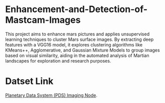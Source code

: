 # Enhancement-and-Detection-of-Mastcam-Images

This project aims to enhance mars pictures and applies unsupervised learning techniques to cluster Mars surface images. By extracting deep features with a VGG16 model, it explores clustering algorithms like KMeans++, Agglomerative, and Gaussian Mixture Models to group images based on visual similarity, aiding in the automated analysis of Martian landscapes for exploration and research purposes.

# Datset Link
[Planetary Data System (PDS) Imaging Node](https://pds-imaging.jpl.nasa.gov/search/). 